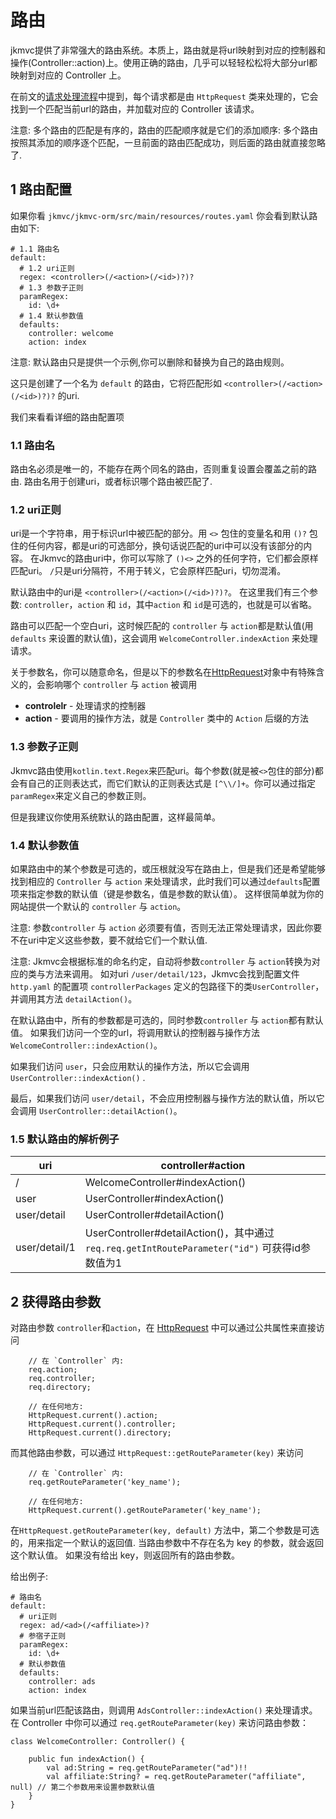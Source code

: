 # 路由

jkmvc提供了非常强大的路由系统。本质上，路由就是将url映射到对应的控制器和操作(Controller::action)上。使用正确的路由，几乎可以轻轻松松将大部分url都映射到对应的 Controller 上。

在前文的[请求处理流程](flow.md)中提到，每个请求都是由 `HttpRequest` 类来处理的，它会找到一个匹配当前url的路由，并加载对应的 Controller 该请求。

注意: 多个路由的匹配是有序的，路由的匹配顺序就是它们的添加顺序: 多个路由按照其添加的顺序逐个匹配，一旦前面的路由匹配成功，则后面的路由就直接忽略了.

## 1 路由配置

如果你看 `jkmvc/jkmvc-orm/src/main/resources/routes.yaml` 你会看到默认路由如下:

```
# 1.1 路由名
default:
  # 1.2 uri正则
  regex: <controller>(/<action>(/<id>)?)?
  # 1.3 参数子正则
  paramRegex:
    id: \d+
  # 1.4 默认参数值
  defaults:
    controller: welcome
    action: index
```

注意: 默认路由只是提供一个示例,你可以删除和替换为自己的路由规则。

这只是创建了一个名为 `default` 的路由，它将匹配形如 `<controller>(/<action>(/<id>)?)?` 的uri.

我们来看看详细的路由配置项

### 1.1 路由名

路由名必须是唯一的，不能存在两个同名的路由，否则重复设置会覆盖之前的路由. 路由名用于创建uri，或者标识哪个路由被匹配了.

### 1.2 uri正则

uri是一个字符串，用于标识url中被匹配的部分。用 `<>` 包住的变量名和用 `()?` 包住的任何内容，都是uri的可选部分，换句话说匹配的uri中可以没有该部分的内容。 在Jkmvc的路由uri中，你可以写除了 `()<>` 之外的任何字符，它们都会原样匹配uri。 `/`只是uri分隔符，不用于转义，它会原样匹配uri，切勿混淆。

默认路由中的uri是 `<controller>(/<action>(/<id>)?)?`。 在这里我们有三个参数: `controller`，`action` 和 `id`，其中`action` 和 `id`是可选的，也就是可以省略。

路由可以匹配一个空白uri，这时候匹配的 `controller` 与 `action`都是默认值(用 `defaults` 来设置的默认值)，这会调用 `WelcomeController.indexAction` 来处理请求。

关于参数名，你可以随意命名，但是以下的参数名在[HttpRequest](request.md)对象中有特殊含义的，会影响哪个 `controller` 与 `action` 被调用

 * **controlelr** - 处理请求的控制器
 * **action** - 要调用的操作方法，就是 `Controller` 类中的 `Action` 后缀的方法

### 1.3 参数子正则

Jkmvc路由使用`kotlin.text.Regex`来匹配uri。每个参数(就是被`<>`包住的部分)都会有自己的正则表达式，而它们默认的正则表达式是 `[^\\/]+`。你可以通过指定`paramRegex`来定义自己的参数正则。

但是我建议你使用系统默认的路由配置，这样最简单。

### 1.4 默认参数值

如果路由中的某个参数是可选的，或压根就没写在路由上，但是我们还是希望能够找到相应的 `Controller` 与 `action` 来处理请求，此时我们可以通过`defaults`配置项来指定参数的默认值（键是参数名，值是参数的默认值）。 这样很简单就为你的网站提供一个默认的 `controller` 与 `action`。

注意: 参数`controller` 与 `action` 必须要有值，否则无法正常处理请求，因此你要不在uri中定义这些参数，要不就给它们一个默认值.

注意: Jkmvc会根据标准的命名约定，自动将参数`controller` 与 `action`转换为对应的类与方法来调用。 如对uri `/user/detail/123`，Jkmvc会找到配置文件`http.yaml` 的配置项 `controllerPackages` 定义的包路径下的类`UserController`，并调用其方法 `detailAction()`。

在默认路由中，所有的参数都是可选的，同时参数`controller` 与 `action`都有默认值。 如果我们访问一个空的url，将调用默认的控制器与操作方法 `WelcomeController::indexAction()`。 

如果我们访问 `user`，只会应用默认的操作方法，所以它会调用 `UserController::indexAction()` .

最后，如果我们访问 `user/detail`，不会应用控制器与操作方法的默认值，所以它会调用 `UserController::detailAction()`。

### 1.5 默认路由的解析例子

uri | controller#action
--- | ---
/ | WelcomeController#indexAction()
user | UserController#indexAction()
user/detail | UserController#detailAction()
user/detail/1 | UserController#detailAction()，其中通过`req.req.getIntRouteParameter("id")` 可获得id参数值为1

## 2 获得路由参数

对路由参数 `controller`和`action`，在 [HttpRequest](request.md) 中可以通过公共属性来直接访问

```
	// 在 `Controller` 内:
	req.action;
	req.controller;
	req.directory;

	// 在任何地方:
	HttpRequest.current().action;
	HttpRequest.current().controller;
	HttpRequest.current().directory;
```

而其他路由参数，可以通过 `HttpRequest::getRouteParameter(key)` 来访问

```
	// 在 `Controller` 内:
	req.getRouteParameter('key_name');

	// 在任何地方:
	HttpRequest.current().getRouteParameter('key_name');
```

在`HttpRequest.getRouteParameter(key, default)` 方法中，第二个参数是可选的，用来指定一个默认的返回值. 当路由参数中不存在名为 key 的参数，就会返回这个默认值。 如果没有给出 key，则返回所有的路由参数。

给出例子:

```
# 路由名
default:
  # uri正则
  regex: ad/<ad>(/<affiliate>)?
  # 参宿子正则
  paramRegex:
    id: \d+
  # 默认参数值
  defaults:
    controller: ads
    action: index
```

如果当前url匹配该路由，则调用 `AdsController::indexAction()` 来处理请求。在 Controller 中你可以通过 `req.getRouteParameter(key)` 来访问路由参数：

```
class WelcomeController: Controller() {

    public fun indexAction() {
        val ad:String = req.getRouteParameter("ad")!!
        val affiliate:String? = req.getRouteParameter("affiliate", null) // 第二个参数用来设置参数默认值
    }
}
```
